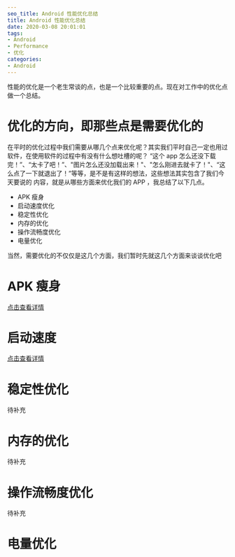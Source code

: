 ```yaml
---
seo_title: Android 性能优化总结
title: Android 性能优化总结
date: 2020-03-08 20:01:01
tags: 
- Android
- Performance
- 优化
categories: 
- Android
---
```


性能的优化是一个老生常谈的点，也是一个比较重要的点。现在对工作中的优化点做一个总结。

# 优化的方向，即那些点是需要优化的

在平时的优化过程中我们需要从哪几个点来优化呢？其实我们平时自己一定也用过软件，在使用软件的过程中有没有什么想吐槽的呢？
“这个 app 怎么还没下载完！”、“太卡了吧！”、"图片怎么还没加载出来！"、"怎么刚进去就卡了！"、“这么点了一下就退出了！”等等，是不是有这样的想法，这些想法其实包含了我们今天要说的
内容，就是从哪些方面来优化我们的 APP ，我总结了以下几点。

- APK 瘦身
- 启动速度优化
- 稳定性优化
- 内存的优化
- 操作流畅度优化
- 电量优化


当然，需要优化的不仅仅是这几个方面，我们暂时先就这几个方面来谈谈优化吧

# APK 瘦身

[点击查看详情](android-note/2020/04/06/android_performance/android_performance_apk_size/)

# 启动速度

[点击查看详情](android-note/2020/04/06/android_performance/android_performance_app_start/)

# 稳定性优化

待补充
# 内存的优化

待补充
# 操作流畅度优化

待补充
# 电量优化
